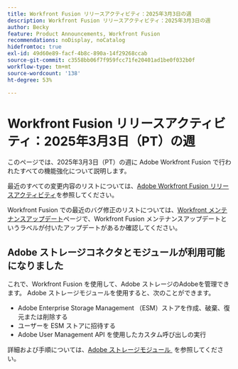 ```yaml
---
title: Workfront Fusion リリースアクティビティ：2025年3月3日の週
description: Workfront Fusion リリースアクティビティ：2025年3月3日の週
author: Becky
feature: Product Announcements, Workfront Fusion
recommendations: noDisplay, noCatalog
hidefromtoc: true
exl-id: 49d60e89-facf-4b8c-890a-14f29268ccab
source-git-commit: c3558bb06f7f959fcc71fe20401ad1be0f032b0f
workflow-type: tm+mt
source-wordcount: '138'
ht-degree: 53%

---
```


# Workfront Fusion リリースアクティビティ：2025年3月3日（PT）の週

このページでは、2025年3月3日（PT）の週に Adobe Workfront Fusion で行われたすべての機能強化について説明します。

最近のすべての変更内容のリストについては、[Adobe Workfront Fusion リリースアクティビティ](/help/workfront-fusion/fusion-product-releases/fusion-release-activity.md)を参照してください。

Workfront Fusion での最近のバグ修正のリストについては、[Workfront メンテナンスアップデート](https://experienceleague.adobe.com/ja/docs/workfront-known-issues/releases/current-updates)ページで、Workfront Fusion メンテナンスアップデートというラベルが付いたアップデートがあるか確認してください。

## Adobe ストレージコネクタとモジュールが利用可能になりました

これで、Workfront Fusion を使用して、Adobe ストレージのAdobeを管理できます。 Adobe ストレージモジュールを使用すると、次のことができます。

* Adobe Enterprise Storage Management （ESM）ストアを作成、破棄、復元または削除する
* ユーザーを ESM ストアに招待する
* Adobe User Management API を使用したカスタム呼び出しの実行

詳細および手順については、[Adobe ストレージモジュール &#x200B;](/help/workfront-fusion/references/apps-and-modules/adobe-connectors/adobe-storage-modules.md) を参照してください。
